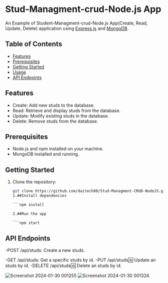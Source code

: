 # Stud-Managment-crud-Node.js App

An Example of Student-Managment-crud-Node.js App(Create, Read, Update, Delete) application using [Express.js](https://expressjs.com/) and [MongoDB](https://www.mongodb.com/).

## Table of Contents

- [Features](#features)
- [Prerequisites](#prerequisites)
- [Getting Started](#getting-started)
- [Usage](#usage)
- [API Endpoints](#api-endpoints)


## Features
- Create: Add new studs to the database.
- Read: Retrieve and display studs from the database.
- Update: Modify existing studs in the database.
- Delete: Remove studs from the database.

## Prerequisites

- Node.js and npm installed on your machine.
- MongoDB installed and running.

## Getting Started

1. Clone the repository:  

   ```bash
   git clone https://github.com/daitech80/Stud-Managment-CRUD-NodeJS.git
   1.##Install dependencies
   
   ```npm install

   2.##Run the app
   
   ```npm start

   
## API Endpoints
-POST /api/studs: Create a new studs.

-GET /api/studs: Get a specific studs by id.
-PUT /api/studs:id: Update an studs by id.
-DELETE /api/studs:id:  Delete an studs by id.

![Screenshot 2024-01-30 001255](https://github.com/phllindtech80/Stud-Managment-CRUD-NodeJS/assets/154749346/660dbc5c-3620-424c-8b05-9575cb049c1e)
![Screenshot 2024-01-30 001324](https://github.com/phllindtech80/Stud-Managment-CRUD-NodeJS/assets/154749346/5312e0d2-ec3c-4efc-8c2e-b6ff62c41908)

